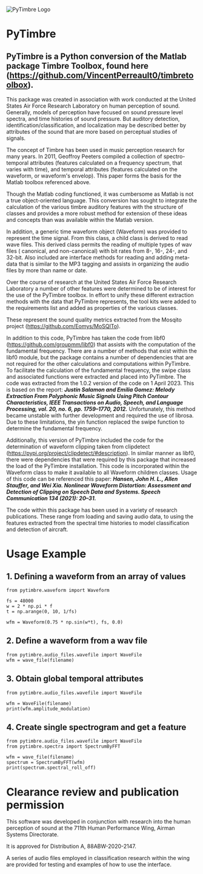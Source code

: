 ![PyTimbre Logo](pytimbre_bing_gen_a.png " ") 

# PyTimbre

## PyTimbre is a Python conversion of the Matlab package Timbre Toolbox, found here (https://github.com/VincentPerreault0/timbretoolbox).

This package was created in association with work conducted at the United States Air Force Research Laboratory on human 
perception of sound. Generally, models of perception have focused on sound pressure level spectra, and time histories of 
sound pressure. But auditory detection, identification/classification, and localization may be described better by 
attributes of the sound that are more based on perceptual studies of signals.

The concept of Timbre has been used in music perception research for many years. In 2011, Geoffroy Peeters compiled a 
collection of spectro-temporal attributes (features calculated on a frequency spectrum, that varies with time), and 
temporal attributes (features calculated on the waveform, or waveform's envelop). This paper forms the basis for the 
Matlab toolbox referenced above.

Though the Matlab coding functioned, it was cumbersome as Matlab is not a true object-oriented language. This conversion
has sought to integrate the calculation of the various timbre auditory features with the structure of classes and 
provides a more robust method for extension of these ideas and concepts than was available within the Matlab version.

In addition, a generic time waveform object (Waveform) was provided to represent the time signal. From this class, a 
child class is derived to read wave files. This derived class permits the reading of multiple types of wav files (
canonical, and non-canonical) with bit rates from 8-, 16-, 24-, and 32-bit. Also included are interface methods for
reading and adding meta-data that is similar to the MP3 tagging and assists in organizing the audio files by more than 
name or date.

Over the course of research at the United States Air Force Research Laboratory a number of other features were 
determined to be of interest for the use of the PyTimbre toolbox. In effort to unify these different extraction methods
with the data that PyTimbre represents, the tool kits were added to the requirements list and added as properties of the
various classes. 

These represent the sound quality metrics extracted from the Mosqito project (https://github.com/Eomys/MoSQITo).

In addition to this code, PyTimbre has taken the code from libf0 (https://github.com/groupmm/libf0) that assists with 
the computation of the fundamental frequency. There are a number of methods that exist within the libf0 module, but the
package contains a number of dependencies that are not required for the other calculations and computations within
PyTimbre. To facilitate the calculation of the fundamental frequency, the swipe class and associated functions were
extracted and placed into PyTimbre. The code was extracted from the 1.0.2 version of the code on 1 April 2023. This is 
based on the report: __*Justin Salamon and Emilia Gomez: Melody Extraction From Polyphonic Music Signals Using Pitch 
Contour Characteristics, IEEE Transactions on Audio, Speech, and Language Processing, vol. 20, no. 6, pp. 1759–1770, 
2012.*__ Unfortunately, this method became unstable with further development and required the use of librosa. Due to 
these limitations, the yin function replaced the swipe function to determine the fundamental frequency.


Additionally, this version of PyTimbre included the code for the determination of waveform clipping taken from 
clipdetect (https://pypi.org/project/clipdetect/#description). In similar manner as libf0, there were dependencies that
were required by this package that increased the load of the PyTimbre installation. This code is incorporated within the
Waveform class to make it available to all Waveform children classes. Usage of this code can be referenced this paper:
__*Hansen, John H. L., Allen Stauffer, and Wei Xia. Nonlinear Waveform Distortion: Assessment and Detection of Clipping
on Speech Data and Systems. Speech Communication 134 (2021): 20–31.*__

The code within this package has been used in a variety of research publications. These range from loading and saving 
audio data, to using the features extracted from the spectral time histories to model classification and detection of
aircraft.

# Usage Example
## 1. Defining a waveform from an array of values

    from pytimbre.waveform import Waveform

    fs = 48000
    w = 2 * np.pi * f
    t = np.arange(0, 10, 1/fs)

    wfm = Waveform(0.75 * np.sin(w*t), fs, 0.0)

## 2. Define a waveform from a wav file

    from pytimbre.audio_files.wavefile import WaveFile
    wfm = wave_file(filename)

## 3. Obtain global temporal attributes

    from pytimbre.audio_files.wavefile import WaveFile

    wfm = WaveFile(filename)
    print(wfm.amplitude_modulation)

## 4. Create single spectrogram and get a feature

    from pytimbre.audio_files.wavefile import WaveFile
    from pytimbre.spectra import SpectrumByFFT

    wfm = wave_file(filename)
    spectrum = SpectrumByFFT(wfm)
    print(spectrum.spectral_roll_off)

# Clearance review and publication permission

This software was developed in conjunction with research into the human perception of sound at the 711th Human 
Performance Wing, Airman Systems Directorate.  

It is approved for Distribution A, 88ABW-2020-2147.

A series of audio files employed in classification research within the wing are provided for testing and examples of how 
to use the interface.